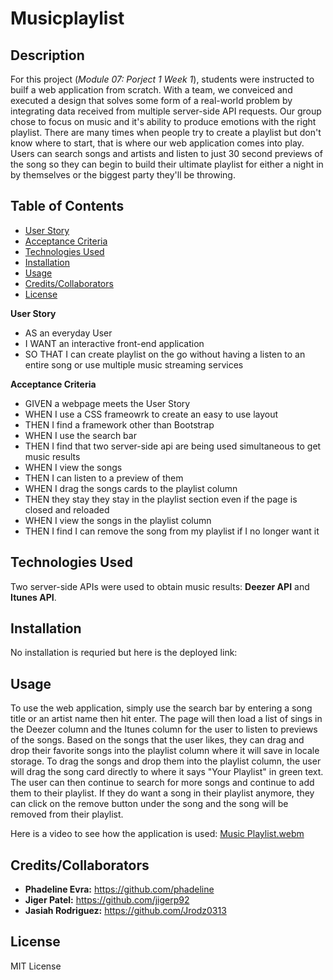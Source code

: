 # Musicplaylist 

## Description
For this project (*Module 07: Porject 1 Week 1*), students were instructed to builf a web application from scratch. With a team, we conveiced and executed a design that solves some form of a real-world problem by integrating data received from multiple server-side API requests. Our group chose to focus on music and it's ability to produce emotions with the right playlist. There are many times when people try to create a playlist but don't know where to start, that is where our web application comes into play. Users can search songs and artists and listen to just 30 second previews of the song so they can begin to build their ultimate playlist for either a night in by themselves or the biggest party they'll be throwing. 

## Table of Contents
- [User Story](#userstory)
- [Acceptance Criteria](#acceptancecriteria)
- [Technologies Used](#technologiesused)
- [Installation](#installation)
- [Usage](#usage)
- [Credits/Collaborators](#credits/collaborators)
- [License](#license)

**User Story** 
- AS an everyday User
- I WANT an interactive front-end application 
- SO THAT I can create playlist on the go without having a listen to an entire song or use multiple music streaming services

**Acceptance Criteria** 
- GIVEN a webpage meets the User Story
- WHEN I use a CSS frameowrk to create an easy to use layout
- THEN I find a framework other than Bootstrap
- WHEN I use the search bar 
- THEN I find that two server-side api are being used simultaneous to get music results
- WHEN I view the songs
- THEN I can listen to a preview of them
- WHEN I drag the songs cards to the playlist column
- THEN they stay they stay in the playlist section even if the page is closed and reloaded
- WHEN I view the songs in the playlist column
- THEN I find I can remove the song from my playlist if I no longer want it

## Technologies Used
Two server-side APIs were used to obtain music results: **Deezer API** and **Itunes API**. 

## Installation
No installation is requried but here is the deployed link: 

## Usage
To use the web application, simply use the search bar by entering a song title or an artist name then hit enter. The page will then load a list of sings in the Deezer column and the Itunes column for the user to listen to previews of the songs. Based on the songs that the user likes, they can drag and drop their favorite songs into the playlist column where it will save in locale storage. To drag the songs and drop them into the playlist column, the user will drag the song card directly to where it says "Your Playlist" in green text. The user can then continue to search for more songs and continue to add them to their playlist. If they do want a song in their playlist anymore, they can click on the remove button under the song and the song will be removed from their playlist. 

Here is a video to see how the application is used:
[Music Playlist.webm](https://user-images.githubusercontent.com/114444226/204422283-edc02d55-fe66-4880-8f5f-f07a68f1c0a8.webm)


## Credits/Collaborators
- **Phadeline Evra:** https://github.com/phadeline
- **Jiger Patel:** https://github.com/jigerp92
- **Jasiah Rodriguez:** https://github.com/Jrodz0313


## License
MIT License
